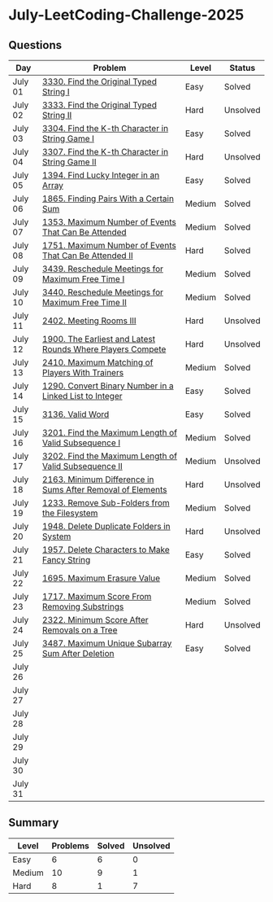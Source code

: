 # July-LeetCoding-Challenge-2025


## Questions
| Day | Problem | Level | Status |
| --- | --- | --- | --- |
| July 01 | [3330. Find the Original Typed String I](https://leetcode.com/problems/find-the-original-typed-string-i/) | Easy | Solved |
| July 02 | [3333. Find the Original Typed String II](https://leetcode.com/problems/find-the-original-typed-string-ii/) | Hard | Unsolved |
| July 03 | [3304. Find the K-th Character in String Game I](https://leetcode.com/problems/find-the-k-th-character-in-string-game-i/) | Easy | Solved |
| July 04 | [3307. Find the K-th Character in String Game II](https://leetcode.com/problems/find-the-k-th-character-in-string-game-ii/) | Hard | Unsolved |
| July 05 | [1394. Find Lucky Integer in an Array](https://leetcode.com/problems/find-lucky-integer-in-an-array/) | Easy | Solved |
| July 06 | [1865. Finding Pairs With a Certain Sum](https://leetcode.com/problems/finding-pairs-with-a-certain-sum/) | Medium | Solved |
| July 07 | [1353. Maximum Number of Events That Can Be Attended](https://leetcode.com/problems/maximum-number-of-events-that-can-be-attended/) | Medium | Solved |
| July 08 | [1751. Maximum Number of Events That Can Be Attended II](https://leetcode.com/problems/maximum-number-of-events-that-can-be-attended-ii/) | Hard | Solved |
| July 09 | [3439. Reschedule Meetings for Maximum Free Time I](https://leetcode.com/problems/reschedule-meetings-for-maximum-free-time-i/) | Medium | Solved |
| July 10 | [3440. Reschedule Meetings for Maximum Free Time II](https://leetcode.com/problems/reschedule-meetings-for-maximum-free-time-ii/) | Medium | Solved |
| July 11 | [2402. Meeting Rooms III](https://leetcode.com/problems/meeting-rooms-iii/) | Hard | Unsolved |
| July 12 | [1900. The Earliest and Latest Rounds Where Players Compete](https://leetcode.com/problems/the-earliest-and-latest-rounds-where-players-compete/) | Hard | Unsolved |
| July 13 | [2410. Maximum Matching of Players With Trainers](https://leetcode.com/problems/maximum-matching-of-players-with-trainers/) | Medium | Solved |
| July 14 | [1290. Convert Binary Number in a Linked List to Integer](https://leetcode.com/problems/convert-binary-number-in-a-linked-list-to-integer/) | Easy | Solved |
| July 15 | [3136. Valid Word](https://leetcode.com/problems/valid-word/) | Easy | Solved |
| July 16 | [3201. Find the Maximum Length of Valid Subsequence I](https://leetcode.com/problems/find-the-maximum-length-of-valid-subsequence-i/) | Medium | Solved |
| July 17 | [3202. Find the Maximum Length of Valid Subsequence II](https://leetcode.com/problems/find-the-maximum-length-of-valid-subsequence-ii/) | Medium | Unsolved |
| July 18 | [2163. Minimum Difference in Sums After Removal of Elements](https://leetcode.com/problems/minimum-difference-in-sums-after-removal-of-elements/) | Hard | Unsolved |
| July 19 | [1233. Remove Sub-Folders from the Filesystem](https://leetcode.com/problems/remove-sub-folders-from-the-filesystem/) | Medium | Solved |
| July 20 | [1948. Delete Duplicate Folders in System](https://leetcode.com/problems/delete-duplicate-folders-in-system/) | Hard | Unsolved |
| July 21 | [1957. Delete Characters to Make Fancy String](https://leetcode.com/problems/delete-characters-to-make-fancy-string/) | Easy | Solved |
| July 22 | [1695. Maximum Erasure Value](https://leetcode.com/problems/maximum-erasure-value/) | Medium | Solved |
| July 23 | [1717. Maximum Score From Removing Substrings](https://leetcode.com/problems/maximum-score-from-removing-substrings/) | Medium | Solved |
| July 24 | [2322. Minimum Score After Removals on a Tree](https://leetcode.com/problems/minimum-score-after-removals-on-a-tree/) | Hard | Unsolved |
| July 25 | [3487. Maximum Unique Subarray Sum After Deletion](https://leetcode.com/problems/maximum-unique-subarray-sum-after-deletion/) | Easy | Solved |
| July 26 | []() |  |  |
| July 27 | []() |  |  |
| July 28 | []() |  |  |
| July 29 | []() |  |  |
| July 30 | []() |  |  |
| July 31 | []() |  |  |


## Summary
| Level  | Problems | Solved | Unsolved |
| ---    | --- | --- | --- |
| Easy   | 6 | 6 | 0 |
| Medium | 10 | 9 | 1 |
| Hard   | 8 | 1 | 7 |
